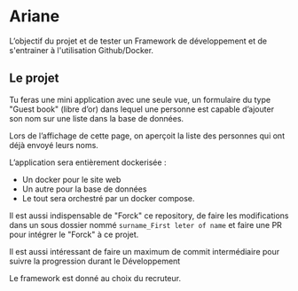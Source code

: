 # Ariane
L’objectif du projet et de tester un Framework de développement et de s'entrainer à l'utilisation Github/Docker.
 
## Le projet
Tu feras une mini application avec une seule vue, un formulaire du type "Guest book" (libre d’or) dans lequel une personne est capable d’ajouter son nom sur une liste dans la base de données.

Lors de l’affichage de cette page, on aperçoit la liste des personnes qui ont déjà envoyé leurs noms. 
 
L’application sera entièrement dockerisée :
- Un docker pour le site web
- Un autre pour la base de données
- Le tout sera orchestré par un docker compose. 
 
Il est aussi indispensable de "Forck" ce repository, de faire les modifications dans un sous dossier nommé `surname_First leter of name` et faire une PR pour intégrer le "Forck" à ce projet. 

Il est aussi intéressant de faire un maximum de commit intermédiaire pour suivre la progression durant le Développement
 
Le framework est donné au choix du recruteur.
